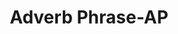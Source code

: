 ---
word: "true"

types: "word"

title: "Adverb Phrase-AP"

categories: ['']

tags: ['Adverb', 'Phrase', 'AP']

arabic: 'مركب ظرفي'

arexps: []

enwords: ['Adverb Phrase-AP']

enexps: []

arlexicons: 'ر'

enlexicons: 'A'

authors: ['Ruqayya Roshdy']

translators: ['']

citations: 'مقدمة في حوسبة اللغة العربية'

sources: 'مركز الملك عبدالله بن عبدالعزيز الدولي لخدمة اللغة العربية'

slug: ""
---